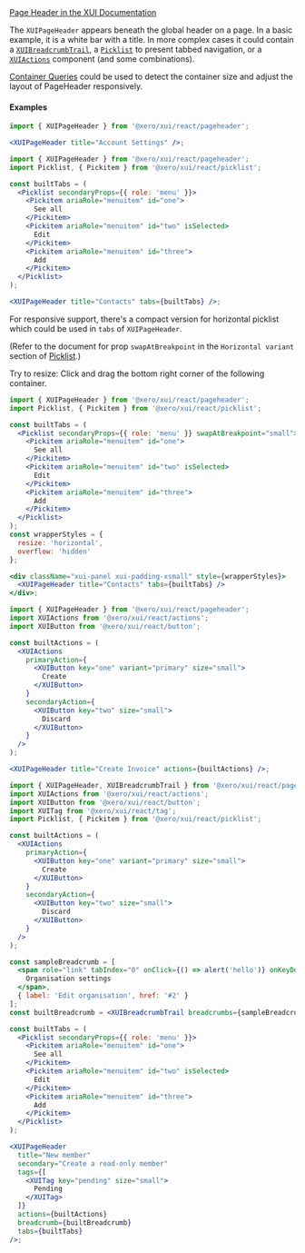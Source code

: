 <div class="xui-margin-vertical">
	<a href="../section-components-navigation-page-header.html" isDocLink>Page Header in the XUI Documentation</a>
</div>

The `XUIPageHeader` appears beneath the global header on a page. In a basic example, it is a white bar with a title. In more complex cases it could contain a [`XUIBreadcrumbTrail`](#xuibreadcrumbtrail), a [`Picklist`](#picklist) to present tabbed navigation, or a [`XUIActions`](#actions) component (and some combinations).

[Container Queries](#container-queries) could be used to detect the container size and adjust the layout of PageHeader responsively.

#### Examples

```jsx harmony
import { XUIPageHeader } from '@xero/xui/react/pageheader';

<XUIPageHeader title="Account Settings" />;
```

```jsx harmony
import { XUIPageHeader } from '@xero/xui/react/pageheader';
import Picklist, { Pickitem } from '@xero/xui/react/picklist';

const builtTabs = (
  <Picklist secondaryProps={{ role: 'menu' }}>
    <Pickitem ariaRole="menuitem" id="one">
      See all
    </Pickitem>
    <Pickitem ariaRole="menuitem" id="two" isSelected>
      Edit
    </Pickitem>
    <Pickitem ariaRole="menuitem" id="three">
      Add
    </Pickitem>
  </Picklist>
);

<XUIPageHeader title="Contacts" tabs={builtTabs} />;
```

For responsive support, there's a compact version for horizontal picklist which could be used in `tabs` of `XUIPageHeader`.

(Refer to the document for prop `swapAtBreakpoint` in the `Horizontal variant` section of [Picklist](#picklist).)

Try to resize: Click and drag the bottom right corner of the following container.

```jsx harmony
import { XUIPageHeader } from '@xero/xui/react/pageheader';
import Picklist, { Pickitem } from '@xero/xui/react/picklist';

const builtTabs = (
  <Picklist secondaryProps={{ role: 'menu' }} swapAtBreakpoint="small">
    <Pickitem ariaRole="menuitem" id="one">
      See all
    </Pickitem>
    <Pickitem ariaRole="menuitem" id="two" isSelected>
      Edit
    </Pickitem>
    <Pickitem ariaRole="menuitem" id="three">
      Add
    </Pickitem>
  </Picklist>
);
const wrapperStyles = {
  resize: 'horizontal',
  overflow: 'hidden'
};

<div className="xui-panel xui-padding-xsmall" style={wrapperStyles}>
  <XUIPageHeader title="Contacts" tabs={builtTabs} />
</div>;
```

```jsx harmony
import { XUIPageHeader } from '@xero/xui/react/pageheader';
import XUIActions from '@xero/xui/react/actions';
import XUIButton from '@xero/xui/react/button';

const builtActions = (
  <XUIActions
    primaryAction={
      <XUIButton key="one" variant="primary" size="small">
        Create
      </XUIButton>
    }
    secondaryAction={
      <XUIButton key="two" size="small">
        Discard
      </XUIButton>
    }
  />
);

<XUIPageHeader title="Create Invoice" actions={builtActions} />;
```

```jsx harmony
import { XUIPageHeader, XUIBreadcrumbTrail } from '@xero/xui/react/pageheader';
import XUIActions from '@xero/xui/react/actions';
import XUIButton from '@xero/xui/react/button';
import XUITag from '@xero/xui/react/tag';
import Picklist, { Pickitem } from '@xero/xui/react/picklist';

const builtActions = (
  <XUIActions
    primaryAction={
      <XUIButton key="one" variant="primary" size="small">
        Create
      </XUIButton>
    }
    secondaryAction={
      <XUIButton key="two" size="small">
        Discard
      </XUIButton>
    }
  />
);

const sampleBreadcrumb = [
  <span role="link" tabIndex="0" onClick={() => alert('hello')} onKeyDown={() => {}} key="1">
    Organisation settings
  </span>,
  { label: 'Edit organisation', href: '#2' }
];
const builtBreadcrumb = <XUIBreadcrumbTrail breadcrumbs={sampleBreadcrumb} />;

const builtTabs = (
  <Picklist secondaryProps={{ role: 'menu' }}>
    <Pickitem ariaRole="menuitem" id="one">
      See all
    </Pickitem>
    <Pickitem ariaRole="menuitem" id="two" isSelected>
      Edit
    </Pickitem>
    <Pickitem ariaRole="menuitem" id="three">
      Add
    </Pickitem>
  </Picklist>
);

<XUIPageHeader
  title="New member"
  secondary="Create a read-only member"
  tags={[
    <XUITag key="pending" size="small">
      Pending
    </XUITag>
  ]}
  actions={builtActions}
  breadcrumb={builtBreadcrumb}
  tabs={builtTabs}
/>;
```
